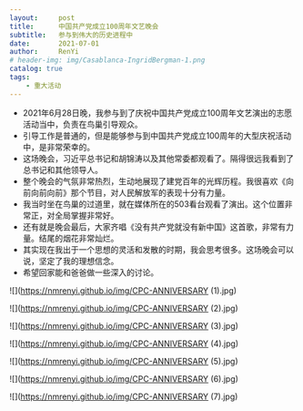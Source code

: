 ```yaml
---
layout:     post
title:      中国共产党成立100周年文艺晚会
subtitle:   参与到伟大的历史进程中
date:       2021-07-01
author:     RenYi
# header-img: img/Casablanca-IngridBergman-1.png
catalog: true
tags:
    - 重大活动
---
```


- 2021年6月28日晚，我参与到了庆祝中国共产党成立100周年文艺演出的志愿活动当中，负责在鸟巢引导观众。
- 引导工作是普通的，但是能够参与到中国共产党成立100周年的大型庆祝活动中，是非常荣幸的。
- 这场晚会，习近平总书记和胡锦涛以及其他常委都观看了。隔得很远我看到了总书记和其他领导人。
- 整个晚会的气氛非常热烈，生动地展现了建党百年的光辉历程。我很喜欢《向前向前向前》那个节目，对人民解放军的表现十分有力量。
- 我当时坐在鸟巢的过道里，就在媒体所在的503看台观看了演出。这个位置非常正，对全局掌握非常好。
- 还有就是晚会最后，大家齐唱《没有共产党就没有新中国》这首歌，非常有力量。结尾的烟花非常灿烂。
- 其实现在我出于一个思想的灵活和发散的时期，我会思考很多。这场晚会可以说，坚定了我的理想信念。
- 希望回家能和爸爸做一些深入的讨论。

![](https://nmrenyi.github.io/img/CPC-ANNIVERSARY (1).jpg)

![](https://nmrenyi.github.io/img/CPC-ANNIVERSARY (2).jpg)

![](https://nmrenyi.github.io/img/CPC-ANNIVERSARY (3).jpg)

![](https://nmrenyi.github.io/img/CPC-ANNIVERSARY (4).jpg)

![](https://nmrenyi.github.io/img/CPC-ANNIVERSARY (5).jpg)



![](https://nmrenyi.github.io/img/CPC-ANNIVERSARY (6).jpg)

![](https://nmrenyi.github.io/img/CPC-ANNIVERSARY (7).jpg)


